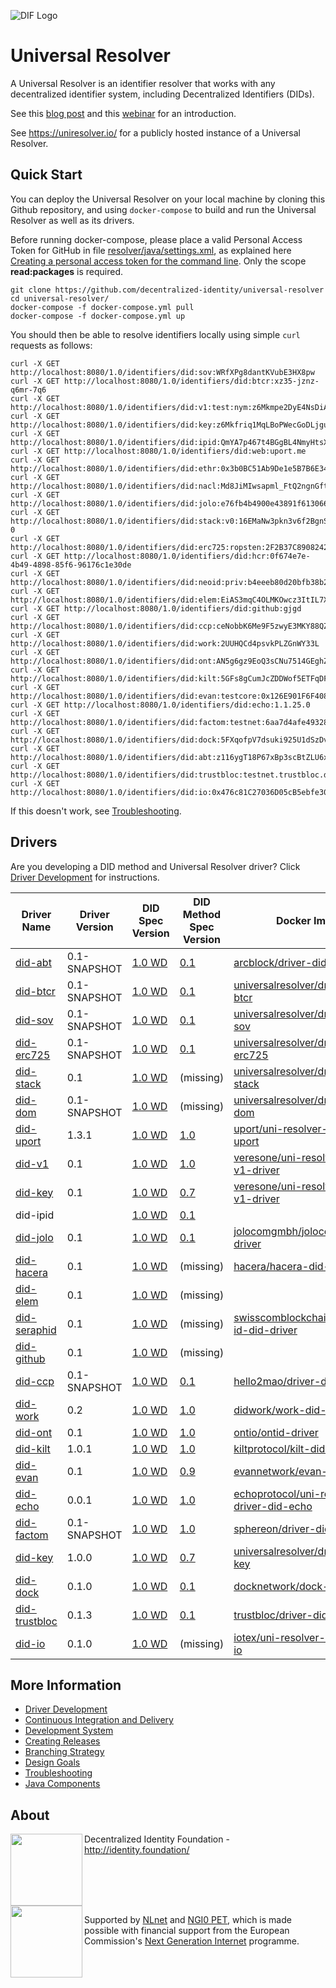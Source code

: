 ![DIF Logo](https://raw.githubusercontent.com/decentralized-identity/universal-resolver/master/docs/logo-dif.png)

# Universal Resolver

A Universal Resolver is an identifier resolver that works with any decentralized identifier system, including Decentralized Identifiers (DIDs).

See this [blog post](https://medium.com/decentralized-identity/a-universal-resolver-for-self-sovereign-identifiers-48e6b4a5cc3c) and this [webinar](https://ssimeetup.org/did-resolution-given-did-how-do-retrieve-document-markus-sabadello-webinar-13/) for an introduction.

See https://uniresolver.io/ for a publicly hosted instance of a Universal Resolver.

## Quick Start

You can deploy the Universal Resolver on your local machine by cloning this Github repository, and using `docker-compose` to build and run the Universal Resolver as well as its drivers.

Before running docker-compose, please place a valid Personal Access Token for GitHub in file [resolver/java/settings.xml](https://github.com/decentralized-identity/universal-resolver/blob/master/resolver/java/settings.xml), as explained here [Creating a personal access token for the command line](https://help.github.com/en/github/authenticating-to-github/creating-a-personal-access-token-for-the-command-line). Only the scope **read:packages** is required.


	git clone https://github.com/decentralized-identity/universal-resolver
	cd universal-resolver/
	docker-compose -f docker-compose.yml pull
	docker-compose -f docker-compose.yml up

You should then be able to resolve identifiers locally using simple `curl` requests as follows:

	curl -X GET http://localhost:8080/1.0/identifiers/did:sov:WRfXPg8dantKVubE3HX8pw
	curl -X GET http://localhost:8080/1.0/identifiers/did:btcr:xz35-jznz-q6mr-7q6
	curl -X GET http://localhost:8080/1.0/identifiers/did:v1:test:nym:z6Mkmpe2DyE4NsDiAb58d75hpi1BjqbH6wYMschUkjWDEEuR
	curl -X GET http://localhost:8080/1.0/identifiers/did:key:z6Mkfriq1MqLBoPWecGoDLjguo1sB9brj6wT3qZ5BxkKpuP6
	curl -X GET http://localhost:8080/1.0/identifiers/did:ipid:QmYA7p467t4BGgBL4NmyHtsXMoPrYH9b3kSG6dbgFYskJm
	curl -X GET http://localhost:8080/1.0/identifiers/did:web:uport.me
	curl -X GET http://localhost:8080/1.0/identifiers/did:ethr:0x3b0BC51Ab9De1e5B7B6E34E5b960285805C41736
	curl -X GET http://localhost:8080/1.0/identifiers/did:nacl:Md8JiMIwsapml_FtQ2ngnGftNP5UmVCAUuhnLyAsPxI
	curl -X GET http://localhost:8080/1.0/identifiers/did:jolo:e76fb4b4900e43891f613066b9afca366c6d22f7d87fc9f78a91515be24dfb21
	curl -X GET http://localhost:8080/1.0/identifiers/did:stack:v0:16EMaNw3pkn3v6f2BgnSSs53zAKH4Q8YJg-0
	curl -X GET http://localhost:8080/1.0/identifiers/did:erc725:ropsten:2F2B37C890824242Cb9B0FE5614fA2221B79901E
	curl -X GET http://localhost:8080/1.0/identifiers/did:hcr:0f674e7e-4b49-4898-85f6-96176c1e30de
	curl -X GET http://localhost:8080/1.0/identifiers/did:neoid:priv:b4eeeb80d20bfb38b23001d0659ce0c1d96be0aa
	curl -X GET http://localhost:8080/1.0/identifiers/did:elem:EiAS3mqC4OLMKOwcz3ItIL7XfWduPT7q3Fa4vHgiCfSG2A
	curl -X GET http://localhost:8080/1.0/identifiers/did:github:gjgd
	curl -X GET http://localhost:8080/1.0/identifiers/did:ccp:ceNobbK6Me9F5zwyE3MKY88QZLw
	curl -X GET http://localhost:8080/1.0/identifiers/did:work:2UUHQCd4psvkPLZGnWY33L
	curl -X GET http://localhost:8080/1.0/identifiers/did:ont:AN5g6gz9EoQ3sCNu7514GEghZurrktCMiH
	curl -X GET http://localhost:8080/1.0/identifiers/did:kilt:5GFs8gCumJcZDDWof5ETFqDFEsNwCsVJUj2bX7y4xBLxN5qT
	curl -X GET http://localhost:8080/1.0/identifiers/did:evan:testcore:0x126E901F6F408f5E260d95c62E7c73D9B60fd734
	curl -X GET http://localhost:8080/1.0/identifiers/did:echo:1.1.25.0
	curl -X GET http://localhost:8080/1.0/identifiers/did:factom:testnet:6aa7d4afe4932885b5b6e93accb5f4f6c14bd1827733e05e3324ae392c0b2764
	curl -X GET http://localhost:8080/1.0/identifiers/did:dock:5FXqofpV7dsuki925U1dSzDvBuQbaci5yWTQGVWRQ7bdQP5p
	curl -X GET http://localhost:8080/1.0/identifiers/did:abt:z116ygT18P67xBp3scBtZLU6xVoDy268bgnY
	curl -X GET http://localhost:8080/1.0/identifiers/did:trustbloc:testnet.trustbloc.dev:EiCiHVdJsCySvw2JHHGnpIxege4UF0Zuu1Y6Nd5n1FIBVw
	curl -X GET http://localhost:8080/1.0/identifiers/did:io:0x476c81C27036D05cB5ebfe30ae58C23351a61C4A

If this doesn't work, see [Troubleshooting](/docs/troubleshooting.md).

## Drivers

Are you developing a DID method and Universal Resolver driver? Click [Driver Development](/docs/driver-development.md) for instructions.

| Driver Name | Driver Version | DID Spec Version | DID Method Spec Version | Docker Image |
| ----------- | -------------- | ---------------- | ----------------------- | ------------ |
| [did-abt](https://github.com/ArcBlock/uni-resolver-driver-did-abt) | 0.1-SNAPSHOT | [1.0 WD](https://w3c.github.io/did-core/) | [0.1](https://arcblock.github.io/abt-did-spec/) | [arcblock/driver-did-abt](https://hub.docker.com/repository/docker/arcblock/driver-did-abt)  |
| [did-btcr](https://github.com/decentralized-identity/uni-resolver-driver-did-btcr/) | 0.1-SNAPSHOT | [1.0 WD](https://w3c.github.io/did-core/) | [0.1](https://w3c-ccg.github.io/didm-btcr) | [universalresolver/driver-did-btcr](https://hub.docker.com/r/universalresolver/driver-did-btcr/)
| [did-sov](https://github.com/decentralized-identity/uni-resolver-driver-did-sov/) | 0.1-SNAPSHOT | [1.0 WD](https://w3c.github.io/did-core/) | [0.1](https://sovrin-foundation.github.io/sovrin/spec/did-method-spec-template.html) | [universalresolver/driver-did-sov](https://hub.docker.com/r/universalresolver/driver-did-sov/)
| [did-erc725](https://github.com/decentralized-identity/uni-resolver-driver-did-erc725/) | 0.1-SNAPSHOT | [1.0 WD](https://w3c.github.io/did-core/) | [0.1](https://github.com/WebOfTrustInfo/rebooting-the-web-of-trust-spring2018/blob/master/topics-and-advance-readings/DID-Method-erc725.md) | [universalresolver/driver-did-erc725](https://hub.docker.com/r/universalresolver/driver-did-erc725/)
| [did-stack](https://github.com/decentralized-identity/uni-resolver-driver-did-stack/) | 0.1 | [1.0 WD](https://w3c.github.io/did-core/) | (missing) | [universalresolver/driver-did-stack](https://hub.docker.com/r/universalresolver/driver-did-stack/)
| [did-dom](https://github.com/decentralized-identity/uni-resolver-driver-did-dom/) | 0.1-SNAPSHOT | [1.0 WD](https://w3c.github.io/did-core/) | (missing) | [universalresolver/driver-did-dom](https://hub.docker.com/r/universalresolver/driver-did-dom/)
| [did-uport](https://github.com/uport-project/uport-did-driver) | 1.3.1 | [1.0 WD](https://w3c.github.io/did-core/) | [1.0](https://docs.google.com/document/d/1vS6UBUDwxYR8tLTNo4HUhGe2qb9Q95QLiJTt9NkwZ8M/) | [uport/uni-resolver-driver-did-uport](https://hub.docker.com/r/uport/uni-resolver-driver-did-uport/)
| [did-v1](https://github.com/veres-one/uni-resolver-did-v1-driver) | 0.1 | [1.0 WD](https://w3c.github.io/did-core/) | [1.0](https://w3c-ccg.github.io/did-method-v1/) | [veresone/uni-resolver-did-v1-driver](https://hub.docker.com/r/veresone/uni-resolver-did-v1-driver)
| [did-key](https://github.com/veres-one/uni-resolver-did-v1-driver) | 0.1 | [1.0 WD](https://w3c.github.io/did-core/) | [0.7](https://w3c-ccg.github.io/did-method-key/) | [veresone/uni-resolver-did-v1-driver](https://hub.docker.com/r/veresone/uni-resolver-did-v1-driver)
| did-ipid |  | [1.0 WD](https://w3c.github.io/did-core/) | [0.1](https://github.com/jonnycrunch/ipid) |
| [did-jolo](https://github.com/jolocom/jolo-did-method/tree/master/jolocom-did-driver) | 0.1 | [1.0 WD](https://w3c.github.io/did-core/) | [0.1](https://github.com/jolocom/jolocom-did-driver/blob/master/jolocom-did-method-specification.md) | [jolocomgmbh/jolocom-did-driver](https://hub.docker.com/r/jolocomgmbh/jolocom-did-driver) |
| [did-hacera](https://github.com/hacera/hacera-did-driver) | 0.1 | [1.0 WD](https://w3c.github.io/did-core/) | (missing) | [hacera/hacera-did-driver](https://hub.docker.com/r/hacera/hacera-did-driver) |
| [did-elem](https://github.com/decentralized-identity/element) | 0.1 | [1.0 WD](https://w3c.github.io/did-core/) | (missing) | |
| [did-seraphid](https://github.com/swisscom-blockchain/seraph-id-did-driver) | 0.1 | [1.0 WD](https://w3c.github.io/did-core/) | (missing) |  [swisscomblockchainag/seraph-id-did-driver](https://hub.docker.com/r/swisscomblockchainag/seraph-id-did-driver) |
| [did-github](https://github.com/decentralized-identity/github-did) | 0.1 | [1.0 WD](https://w3c.github.io/did-core/) | (missing) | |
| [did-ccp](https://github.com/decentralized-identity/uni-resolver-driver-did-ccp/) | 0.1-SNAPSHOT | [1.0 WD](https://w3c.github.io/did-core/) | [0.1](https://did.baidu.com/did-spec/) | [hello2mao/driver-did-ccp](https://hub.docker.com/r/hello2mao/driver-did-ccp/)
| [did-work](https://github.com/decentralized-identity/uni-resolver-driver-did-work/) | 0.2  | [1.0 WD](https://w3c.github.io/did-core/) | [1.0](https://workday.github.io/work-did-method-spec/) | [didwork/work-did-driver](https://hub.docker.com/r/didwork/work-did-driver)|
| [did-ont](https://github.com/ontio/ontid-driver) | 0.1 | [1.0 WD](https://w3c.github.io/did-core/) | [1.0](https://github.com/ontio/ontology-DID/blob/master/docs/en/DID-ONT-method.md) |  [ontio/ontid-driver](https://hub.docker.com/r/ontio/ontid-driver) |
| [did-kilt](https://github.com/KILTprotocol/kilt-did-driver) | 1.0.1 | [1.0 WD](https://w3c.github.io/did-core/) | [1.0](https://github.com/KILTprotocol/kilt-did-driver/blob/master/DID%20Method%20Specification.md) | [kiltprotocol/kilt-did-driver](https://hub.docker.com/r/kiltprotocol/kilt-did-driver)|
| [did-evan](https://github.com/evannetwork/did-driver) | 0.1 | [1.0 WD](https://w3c.github.io/did-core/) | [0.9](https://github.com/evannetwork/evan.network-DID-method-specification/blob/master/evan_did_method_spec.md) | [evannetwork/evan-did-driver](https://hub.docker.com/r/evannetwork/evan-did-driver) |
| [did-echo](https://github.com/echoprotocol/uni-resolver-driver-did-echo) | 0.0.1 | [1.0 WD](https://w3c.github.io/did-core/) | [1.0](https://github.com/echoprotocol/uni-resolver-driver-did-echo/blob/master/echo_did_specifications.md) | [echoprotocol/uni-resolver-driver-did-echo](https://hub.docker.com/r/echoprotocol/uni-resolver-driver-did-echo) |
| [did-factom](https://github.com/Sphereon-Opensource/driver-did-factom) | 0.1-SNAPSHOT | [1.0 WD](https://w3c.github.io/did-core/) | [1.0](https://github.com/bi-foundation/FIS/blob/feature/DID/FIS/DID.md) | [sphereon/driver-did-factom](https://hub.docker.com/r/sphereon/driver-did-factom) |
| [did-key](https://github.com/decentralized-identity/uni-resolver-driver-did-key) | 1.0.0 | [1.0 WD](https://w3c.github.io/did-core/) | [0.7](https://w3c-ccg.github.io/did-method-key/) | [universalresolver/driver-did-key](https://hub.docker.com/r/universalresolver/driver-did-key) |
| [did-dock](https://github.com/docknetwork/dock-did-driver) | 0.1.0 | [1.0 WD](https://w3c.github.io/did-core/) | [0.1](https://github.com/docknetwork/dock-did-driver/blob/master/Dock%20DID%20method%20specification.md) | [docknetwork/dock-did-driver](https://hub.docker.com/r/docknetwork/dock-did-driver) |
| [did-trustbloc](https://github.com/trustbloc/trustbloc-did-method) | 0.1.3 | [1.0 WD](https://w3c.github.io/did-core/) | [0.1](https://github.com/trustbloc/trustbloc-did-method/blob/v0.1.3/docs/spec/trustbloc-did-method.md) | [trustbloc/driver-did-trustbloc](https://github.com/trustbloc/trustbloc-did-method/packages/212043)
| [did-io](https://github.com/iotexproject/uni-resolver-driver-did-io) | 0.1.0 | [1.0 WD](https://w3c.github.io/did-core/) | (missing) | [iotex/uni-resolver-driver-did-io](iotex/uni-resolver-driver-did-io:latest)

## More Information

 * [Driver Development](/docs/driver-development.md)
 * [Continuous Integration and Delivery](/docs/continuous-integration-and-delivery.md)
 * [Development System](/docs/dev-system.md)
 * [Creating Releases](/docs/creating-releases.md)
 * [Branching Strategy](/docs/branching-strategy.md)
 * [Design Goals](/docs/design-goals.md)
 * [Troubleshooting](/docs/troubleshooting.md)
 * [Java Components](/resolver/java)

## About

<img align="left" src="https://raw.githubusercontent.com/decentralized-identity/universal-resolver/master/docs/logo-dif.png" width="115">

Decentralized Identity Foundation - http://identity.foundation/

<br clear="left" />

<img align="left" src="https://raw.githubusercontent.com/decentralized-identity/universal-resolver/master/docs/logo-ngi0pet.png" width="115">

Supported by [NLnet](https://nlnet.nl/) and [NGI0 PET](https://nlnet.nl/PET/#NGI), which is made possible with financial support from the European Commission's [Next Generation Internet](https://ngi.eu/) programme.
